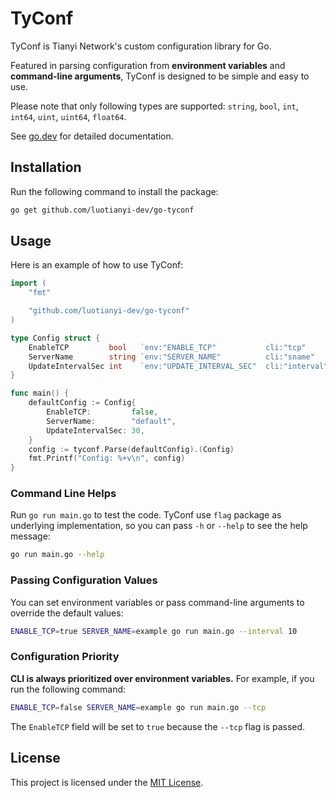 # TyConf
TyConf is Tianyi Network's custom configuration library for Go.

Featured in parsing configuration from **environment variables** and **command-line arguments**, TyConf is designed to be simple and easy to use.

Please note that only following types are supported: `string`, `bool`, `int`, `int64`, `uint`, `uint64`, `float64`.

See [go.dev](https://pkg.go.dev/github.com/luotianyi-dev/go-tyconf) for detailed documentation.

## Installation
Run the following command to install the package:
```bash
go get github.com/luotianyi-dev/go-tyconf
```

## Usage
Here is an example of how to use TyConf:

```go
import (
	"fmt"

	"github.com/luotianyi-dev/go-tyconf"
)

type Config struct {
	EnableTCP         bool   `env:"ENABLE_TCP"           cli:"tcp"       description:"Enable TCP server"`
	ServerName        string `env:"SERVER_NAME"          cli:"sname"     description:"Name of the server"`
	UpdateIntervalSec int    `env:"UPDATE_INTERVAL_SEC"  cli:"interval"  description:"Update interval in seconds"`
}

func main() {
	defaultConfig := Config{
		EnableTCP:         false,
		ServerName:        "default",
		UpdateIntervalSec: 30,
	}
	config := tyconf.Parse(defaultConfig).(Config)
	fmt.Printf("Config: %+v\n", config)
}
```


### Command Line Helps
Run `go run main.go` to test the code. TyConf use `flag` package as underlying implementation, so you can pass `-h` or `--help` to see the help message:
```bash
go run main.go --help
```

### Passing Configuration Values
You can set environment variables or pass command-line arguments to override the default values:
```bash
ENABLE_TCP=true SERVER_NAME=example go run main.go --interval 10
```

### Configuration Priority
**CLI is always prioritized over environment variables.** For example, if you run the following command:
```bash
ENABLE_TCP=false SERVER_NAME=example go run main.go --tcp
```
The `EnableTCP` field will be set to `true` because the `--tcp` flag is passed.

## License
This project is licensed under the [MIT License](LICENSE).
